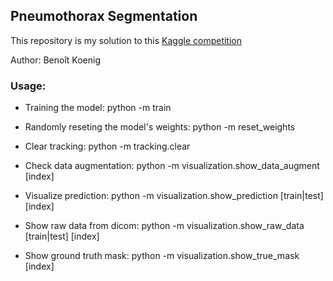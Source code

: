 ## Pneumothorax Segmentation

This repository is my solution to this [Kaggle competition](https://www.kaggle.com/c/siim-acr-pneumothorax-segmentation)

Author: Benoît Koenig

### Usage:

- Training the model: python -m train

- Randomly reseting the model's weights: python -m reset_weights

- Clear tracking: python -m tracking.clear

- Check data augmentation: python -m visualization.show_data_augment [index]

- Visualize prediction: python -m visualization.show_prediction [train|test] [index]

- Show raw data from dicom: python -m visualization.show_raw_data [train|test] [index]

- Show ground truth mask: python -m visualization.show_true_mask [index]
